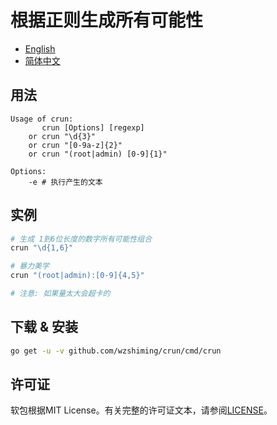 # 根据正则生成所有可能性

 - [English](./README.md)
 - [简体中文](./README_cn.md)

## 用法

```
Usage of crun:
       crun [Options] [regexp]
    or crun "\d{3}"
    or crun "[0-9a-z]{2}"
    or crun "(root|admin) [0-9]{1}"

Options:
	-e # 执行产生的文本
```

## 实例

``` bash
# 生成 1到6位长度的数字所有可能性组合
crun "\d{1,6}"

# 暴力美学
crun "(root|admin):[0-9]{4,5}"

# 注意: 如果量太大会超卡的
```

## 下载 & 安装
``` bash
go get -u -v github.com/wzshiming/crun/cmd/crun
```

## 许可证

软包根据MIT License。有关完整的许可证文本，请参阅[LICENSE](https://github.com/wzshiming/crun/blob/master/LICENSE)。
